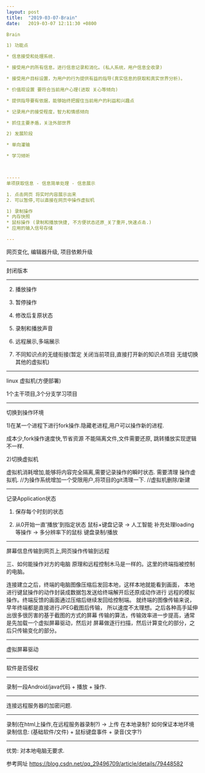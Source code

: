 ```yaml
---
layout: post
title:  "2019-03-07-Brain"
date:   2019-03-07 12:11:30 +0800

Brain

1) 功能点

* 信息接受和处理系统.

* 接受用户的所有信息，进行信息记录和消化。(私人系统，用户信息全收录)

* 接受用户目标设置，为用户的行为提供有益的指导(真实信息的获取和真实世界分析)。

* 价值观设置 要符合当前用户心理(进取 关心等倾向)

* 提供指导要有依据，能够始终把握住当前用户的利益和兴趣点

* 记录用户的接受程度，智力和情感倾向

* 抓住主要矛盾，关注外部世界

2) 发展阶段

* 单向灌输

* 学习倾听



-----
单项获取信息 - 信息简单处理 - 信息展示

1. 点击网页 将实时内容展示出来
2. 可以暂停,可以直接在网页中操作虚拟机

1) 录制操作
* 内存快照
* 鼠标操作 (录制和播放快捷, 不方便状态还原_关了重开,快速点击.)
* 应用的输入信号存储

--- 
```


网页变化, 编辑器升级, 项目依赖升级

--- 

封闭版本

---


2) 播放操作
3) 暂停操作
4) 修改后复原状态
5) 录制和播放声音

6) 远程展示,多端展示
7) 不同知识点的无缝衔接(暂定 
关闭当前项目,直接打开新的知识点项目 
无缝切换其他的虚拟机)

****
linux 虚拟机(方便部署)

1个主干项目,3个分支学习项目

***
切换到操作环境

1)在某一个进程下进行fork操作.隐藏老进程,用户可以操作新的进程.

成本少,fork操作速度快,节省资源
不能隔离文件,文件需要还原, 跳转播放实现逻辑不一样.

2)切换虚拟机

虚拟机消耗增加,能够将内容完全隔离,需要记录操作的瞬时状态.
需要清理 操作虚拟机. 
//为操作系统增加一个受限用户,将项目的git清理一下.
//虚拟机删除/新建
***
记录Application状态

1) 保存每个时刻的状态

2) 从0开始一直'播放'到指定状态
鼠标+键盘记录 
-> 人工智能 补充处理loading等操作
-> 多分辨率下的鼠标 键盘录制/播放

***
屏幕信息传输到网页上,网页操作传输到远程

三、如何能操作对方的电脑
原理和远程控制木马是一样的。这里的终端指被控制的电脑。

连接建立之后，终端的电脑图像压缩后发回本地，这样本地就能看到画面，
本地进行键鼠操作的动作封装成数据包发送给终端解开后还原成动作进行
远程的模拟操作。终端反馈的画面通过压缩后继续发回给控制端。
就终端的图像传输来说，早年终端都是直接进行JPEG截图后传输，
所以速度不太理想。之后各种高手延伸出很多很厉害的基于截图的方式的屏幕
传输的算法，传输效率进一步提高，通常是先加载一个虚拟屏幕驱动，然后对
屏幕做逐行扫描，然后计算变化的部分，之后只传输变化的部分。

***
虚拟屏幕驱动

***
软件是否侵权

***
录制一段Android/java代码 + 播放 + 操作.

***
连接远程服务器的加密问题.

***
录制(在html上操作,在远程服务器录制?) -> 上传
在本地录制? 如何保证本地环境
录制信息: (基础软件/文件) + 鼠标键盘事件 + 录音(文字?)

***
优势: 对本地电脑无要求.

参考网址
https://blog.csdn.net/qq_29496709/article/details/79448582






